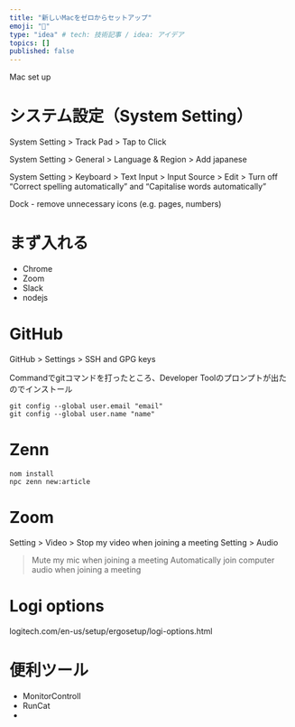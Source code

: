 ```yaml
---
title: "新しいMacをゼロからセットアップ"
emoji: "🐙"
type: "idea" # tech: 技術記事 / idea: アイデア
topics: []
published: false
---
```


Mac set up

# システム設定（System Setting）

System Setting > Track Pad > Tap to Click

System Setting > General > Language & Region > Add japanese

System Setting > Keyboard > Text Input > Input Source > Edit > Turn off “Correct spelling automatically” and “Capitalise words automatically”

Dock - remove unnecessary icons (e.g. pages, numbers)

# まず入れる

* Chrome
* Zoom
* Slack
* nodejs


# GitHub

GitHub > Settings > SSH and GPG keys

Commandでgitコマンドを打ったところ、Developer Toolのプロンプトが出たのでインストール

```
git config --global user.email "email"
git config --global user.name "name"
```

# Zenn

```
nom install
npc zenn new:article
```

# Zoom

Setting > Video > Stop my video when joining a meeting
Setting > Audio 
> Mute my mic when joining a meeting
> Automatically join computer audio when joining a meeting

# Logi options

logitech.com/en-us/setup/ergosetup/logi-options.html

# 便利ツール

* MonitorControll
* RunCat
* 